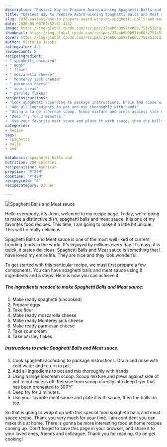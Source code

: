```yaml
---
description: "Easiest Way to Prepare Award-winning Spaghetti Balls and Meat sauce"
title: "Easiest Way to Prepare Award-winning Spaghetti Balls and Meat sauce"
slug: 2838-easiest-way-to-prepare-award-winning-spaghetti-balls-and-meat-sauce
date: 2020-05-03T09:52:31.445Z
image: https://img-global.cpcdn.com/recipes/37aeb6b0b97fe003/751x532cq70/spaghetti-balls-and-meat-sauce-recipe-main-photo.jpg
thumbnail: https://img-global.cpcdn.com/recipes/37aeb6b0b97fe003/751x532cq70/spaghetti-balls-and-meat-sauce-recipe-main-photo.jpg
cover: https://img-global.cpcdn.com/recipes/37aeb6b0b97fe003/751x532cq70/spaghetti-balls-and-meat-sauce-recipe-main-photo.jpg
author: Victoria Jacobs
ratingvalue: 4.1
reviewcount: 5
recipeingredient:
- " spaghetti uncooked"
- " eggs"
- " flour"
- " mozzarella cheese"
- " Monterey jack cheese"
- " parmesan cheese"
- " sour cream"
- " parsley flakes"
recipeinstructions:
- "Cook spaghetti according to package instructions. Drain and rinse with cold water and return to pot."
- "Add all ingredients to pot and mix thoroughly with hands"
- "Using a large icecream scoop. Scoop mixture and press against side of pot to cut excess off. Release from scoop directly into deep fryer that has been preheated to 300°F"
- "Deep fry for 3 minutes."
- "Use your favorite meat sauce and plate it with sauce, then the balls on top."
categories:
- Recipe
tags:
- spaghetti
- balls
- and

katakunci: spaghetti balls and 
nutrition: 284 calories
recipecuisine: American
preptime: "PT29M"
cooktime: "PT45M"
recipeyield: "4"
recipecategory: Dinner

---
```



![Spaghetti Balls and Meat sauce](https://img-global.cpcdn.com/recipes/37aeb6b0b97fe003/751x532cq70/spaghetti-balls-and-meat-sauce-recipe-main-photo.jpg)

Hello everybody, it's John, welcome to my recipe page. Today, we're going to make a distinctive dish, spaghetti balls and meat sauce. It is one of my favorites food recipes. This time, I am going to make it a little bit unique. This will be really delicious.



Spaghetti Balls and Meat sauce is one of the most well liked of current trending foods in the world. It's enjoyed by millions every day. It's easy, it is quick, it tastes delicious. Spaghetti Balls and Meat sauce is something that I have loved my entire life. They are nice and they look wonderful.


To get started with this particular recipe, we must first prepare a few components. You can have spaghetti balls and meat sauce using 8 ingredients and 5 steps. Here is how you can achieve it.

<!--inarticleads1-->

##### The ingredients needed to make Spaghetti Balls and Meat sauce:

1. Make ready  spaghetti (uncooked)
1. Prepare  eggs
1. Take  flour
1. Make ready  mozzarella cheese
1. Make ready  Monterey jack cheese
1. Make ready  parmesan cheese
1. Take  sour cream
1. Take  parsley flakes




<!--inarticleads2-->

##### Instructions to make Spaghetti Balls and Meat sauce:

1. Cook spaghetti according to package instructions. Drain and rinse with cold water and return to pot.
1. Add all ingredients to pot and mix thoroughly with hands
1. Using a large icecream scoop. Scoop mixture and press against side of pot to cut excess off. Release from scoop directly into deep fryer that has been preheated to 300°F
1. Deep fry for 3 minutes.
1. Use your favorite meat sauce and plate it with sauce, then the balls on top.




So that is going to wrap it up with this special food spaghetti balls and meat sauce recipe. Thank you very much for your time. I am confident you can make this at home. There is gonna be more interesting food at home recipes coming up. Don't forget to save this page in your browser, and share it to your loved ones, friends and colleague. Thank you for reading. Go on get cooking!
